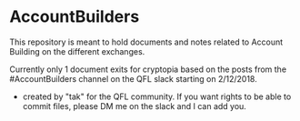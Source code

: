 # AccountBuilders

This repository is meant to hold documents and notes related to Account Building on the different exchanges.  

Currently only 1 document exits for cryptopia based on the posts from the #AccountBuilders channel on the QFL slack starting on 2/12/2018.

- created by "tak" for the QFL community.  If you want rights to be able to commit files, please DM me on the slack and I can add you.
